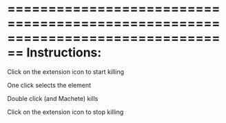 ================================================================================
Instructions:
================================================================================


Click on the extension icon to start killing

One click selects the element

Double click (and Machete) kills

Click on the extension icon to stop killing
